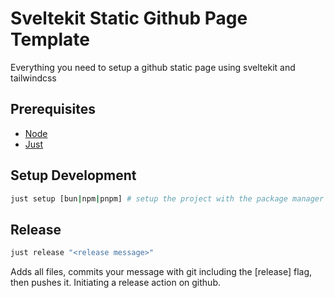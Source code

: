 # Sveltekit Static Github Page Template

Everything you need to setup a github static page using sveltekit and tailwindcss

## Prerequisites
- [Node](https://nodejs.org/en/download)
- [Just](https://github.com/casey/just)

## Setup Development
```bash
just setup [bun|npm|pnpm] # setup the project with the package manager of your choice, defaults to bun    
```

## Release
```bash
just release "<release message>"
```
Adds all files, commits your message with git including the [release] flag, then pushes it. Initiating a release action on github.
